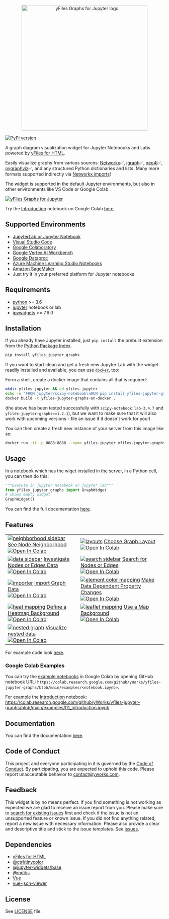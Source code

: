 <p align="center">
    <img src="https://raw.githubusercontent.com/yWorks/yfiles-jupyter-graphs/main/screenshots/yfiles-jupyter-graphs-logo.svg" alt='yFiles Graphs for Jupyter logo'  width="400px" style='max-width: 400px'>
</p>

[![PyPI version](https://badge.fury.io/py/yfiles-jupyter-graphs.svg)](https://badge.fury.io/py/yfiles-jupyter-graphs)

A graph diagram visualization widget for Jupyter Notebooks and Labs powered by [yFiles for HTML](https://www.yworks.com/yfiles-overview?utm_campaign=yfiles4jupyter&utm_source=github&utm_medium=readme).

Easily visualize graphs from various sources: [Networkx](https://networkx.org/)✅, [igraph](https://igraph.org/python/)✅, [neo4j](https://pypi.org/project/neo4j/)✅, [pygraphviz](https://pygraphviz.github.io/)✅, and any structured Python dictionaries and lists. Many more formats supported indirectly via [Networkx imports](https://networkx.org/documentation/stable/reference/readwrite/index.html#reading-and-writing-graphs)!

The widget is supported in the default Jupyter environments, but also in other environments like VS Code or Google Colab.

[![yFiles Graphs for Jupyter](https://raw.githubusercontent.com/yWorks/yfiles-jupyter-graphs/main/screenshots/yfiles-jupyter-graphs.gif)](https://player.vimeo.com/video/715615671)

Try the [Introduction](https://github.com/yWorks/yfiles-jupyter-graphs/blob/main/examples/01_introduction.ipynb) notebook on Google Colab [here](https://colab.research.google.com/github/yWorks/yfiles-jupyter-graphs/blob/main/examples/01_introduction.ipynb).

## Supported Environments
- [JupyterLab or Jupyter Notebook](https://jupyter.org/)
- [Visual Studio Code](https://code.visualstudio.com/)
- [Google Colaboratory](https://colab.research.google.com/)
- [Google Vertex AI Workbench](https://cloud.google.com/vertex-ai)
- [Google Dataproc](https://cloud.google.com/dataproc)
- [Azure Machine Learning Studio Notebooks](https://azure.microsoft.com/en-us/products/machine-learning/)
- [Amazon SageMaker](https://aws.amazon.com/sagemaker/)
- Just try it in your preferred platform for Jupyter notebooks

## Requirements
- [python](https://www.python.org/) >= 3.6
- [jupyter](https://jupyter.org/install) notebook or lab
- [ipywidgets](https://github.com/jupyter-widgets/ipywidgets) >= 7.6.0

## Installation

If you already have Jupyter installed, just `pip install` the prebuilt extension from the [Python Package Index](https://pypi.org/).

```bash
pip install yfiles_jupyter_graphs
```

If you want to start clean and get a fresh new Jupyter Lab with the widget readily installed and available, you can use [`docker`](https://www.docker.com/), too:

Form a shell, create a docker image that contains all that is required:

```bash
mkdir yfiles-jupyter && cd yfiles-jupyter
echo -e "FROM jupyter/scipy-notebook\nRUN pip install yfiles-jupyter-graphs" > Dockerfile
docker build -t yfiles-jupyter-graphs-on-docker .
```

(the above has been tested successfully with `scipy-notebook:lab-3.4.7` and `yfiles-jupyter-graphs==1.2.1`), but we want to make sure that it will also work with  upcoming versions - file an issue if it doesn't work for you!)

You can then create a fresh new instance of your server from this image like so:

```bash
docker run -it -p 8888:8888 --name yfiles-jupyter yfiles-jupyter-graphs-on-docker
```

## Usage

In a notebook which has the wiget installed in the server, in a Python cell, you can then do this:

```python
"""Execute in jupyter notebook or jupyter lab"""
from yfiles_jupyter_graphs import GraphWidget
# shows empty widget
GraphWidget()
```

You can find the full documentation [here](https://yworks.github.io/yfiles-jupyter-graphs/).

## Features
<table>
    <tr>
        <td><a href="https://github.com/yWorks/yfiles-jupyter-graphs/blob/main/examples/28_little-alchemy_example.ipynb"><img src="https://raw.githubusercontent.com/yWorks/yfiles-jupyter-graphs/main/screenshots/neighborhood.png" title="See Node Neighborhood" alt="neighborhood sidebar"></a>
        <a href="https://github.com/yWorks/yfiles-jupyter-graphs/blob/main/examples/28_little-alchemy_example.ipynb">See Node Neighborhood</a><br><a target="_blank" href="https://colab.research.google.com/github/yWorks/yfiles-jupyter-graphs/blob/main/examples/28_little-alchemy_example.ipynb"><img src="https://colab.research.google.com/assets/colab-badge.svg" alt="Open In Colab"/></a></td>
        <td><a href="https://github.com/yWorks/yfiles-jupyter-graphs/blob/main/examples/22_layouts.ipynb"><img src="https://raw.githubusercontent.com/yWorks/yfiles-jupyter-graphs/main/screenshots/layouts.png" title="Choose Graph Layout" alt="layouts"></a>
        <a href="https://github.com/yWorks/yfiles-jupyter-graphs/blob/main/examples/22_layouts.ipynb">Choose Graph Layout</a><br><a target="_blank" href="https://colab.research.google.com/github/yWorks/yfiles-jupyter-graphs/blob/main/examples/22_layouts.ipynb"><img src="https://colab.research.google.com/assets/colab-badge.svg" alt="Open In Colab"/></a></td>
    </tr>
    <tr>
        <td><a href="https://github.com/yWorks/yfiles-jupyter-graphs/blob/main/examples/23_sidebar.ipynb"><img src="https://raw.githubusercontent.com/yWorks/yfiles-jupyter-graphs/main/screenshots/data.png" title="Investigate Nodes and Edges Data" alt="data sidebar"></a>
        <a href="https://github.com/yWorks/yfiles-jupyter-graphs/blob/main/examples/23_sidebar.ipynb">Investigate Nodes or Edges Data</a><br><a target="_blank" href="https://colab.research.google.com/github/yWorks/yfiles-jupyter-graphs/blob/main/examples/23_sidebar.ipynb"><img src="https://colab.research.google.com/assets/colab-badge.svg" alt="Open In Colab"/></a></td>
        <td><a href="https://github.com/yWorks/yfiles-jupyter-graphs/blob/main/examples/23_sidebar.ipynb"><img src="https://raw.githubusercontent.com/yWorks/yfiles-jupyter-graphs/main/screenshots/search.png" title="Search for Nodes or Edges" alt="search sidebar"></a>
        <a href="https://github.com/yWorks/yfiles-jupyter-graphs/blob/main/examples/23_sidebar.ipynb">Search for Nodes or Edges</a><br><a target="_blank" href="https://colab.research.google.com/github/yWorks/yfiles-jupyter-graphs/blob/main/examples/23_sidebar.ipynb"><img src="https://colab.research.google.com/assets/colab-badge.svg" alt="Open In Colab"/></a></td>
    </tr>
    <tr>
        <td><a href="https://github.com/yWorks/yfiles-jupyter-graphs/blob/main/examples/13_networkx_import.ipynb"><img src="https://raw.githubusercontent.com/yWorks/yfiles-jupyter-graphs/main/screenshots/importer.png" title="Import Graph Data" alt="importer"></a>
        <a href="https://github.com/yWorks/yfiles-jupyter-graphs/blob/main/examples/13_networkx_import.ipynb">Import Graph Data</a><br><a target="_blank" href="https://colab.research.google.com/github/yWorks/yfiles-jupyter-graphs/blob/main/examples/13_networkx_import.ipynb"><img src="https://colab.research.google.com/assets/colab-badge.svg" alt="Open In Colab"/></a></td>
        <td><a href="https://github.com/yWorks/yfiles-jupyter-graphs/blob/main/examples/03_color_mapping.ipynb"><img src="https://raw.githubusercontent.com/yWorks/yfiles-jupyter-graphs/main/screenshots/element_color_mapping.png" title="Make Data Dependent Property Changes" alt="element color mapping"></a>
        <a href="https://github.com/yWorks/yfiles-jupyter-graphs/blob/main/examples/03_color_mapping.ipynb">Make Data Dependent Property Changes</a><br><a target="_blank" href="https://colab.research.google.com/github/yWorks/yfiles-jupyter-graphs/blob/main/examples/03_color_mapping.ipynb"><img src="https://colab.research.google.com/assets/colab-badge.svg" alt="Open In Colab"/></a></td>
    </tr>
    <tr>
        <td><a href="https://github.com/yWorks/yfiles-jupyter-graphs/blob/main/examples/29_heat_mapping.ipynb"><img src="https://raw.githubusercontent.com/yWorks/yfiles-jupyter-graphs/main/screenshots/heat_mapping.png" title="Define a heatmap background" alt="heat mapping"></a>
        <a href="https://github.com/yWorks/yfiles-jupyter-graphs/blob/main/examples/29_heat_mapping.ipynb">Define a Heatmap Background</a><br><a target="_blank" href="https://colab.research.google.com/github/yWorks/yfiles-jupyter-graphs/blob/main/examples/29_heat_mapping.ipynb"><img src="https://colab.research.google.com/assets/colab-badge.svg" alt="Open In Colab"/></a></td>
        <td><a href="https://github.com/yWorks/yfiles-jupyter-graphs/blob/main/examples/30_leaflet_mapping.ipynb"><img src="https://raw.githubusercontent.com/yWorks/yfiles-jupyter-graphs/main/screenshots/leaflet_map.png" title="Use a Map background" alt="leaflet mapping"></a>
        <a href="https://github.com/yWorks/yfiles-jupyter-graphs/blob/main/examples/30_leaflet_mapping.ipynb">Use a Map Background</a><br><a target="_blank" href="https://colab.research.google.com/github/yWorks/yfiles-jupyter-graphs/blob/main/examples/30_leaflet_mapping.ipynb"><img src="https://colab.research.google.com/assets/colab-badge.svg" alt="Open In Colab"/></a></td>
    </tr>
    <tr>
        <td><a href="https://github.com/yWorks/yfiles-jupyter-graphs/blob/main/examples/31_nested_graphs.ipynb"><img src="https://raw.githubusercontent.com/yWorks/yfiles-jupyter-graphs/main/screenshots/nesting.png" title="Visualize nested data" alt="nested graph"></a>
        <a href="https://github.com/yWorks/yfiles-jupyter-graphs/blob/main/examples/31_nested_graphs.ipynb">Visualize nested data</a><br><a target="_blank" href="https://colab.research.google.com/github/yWorks/yfiles-jupyter-graphs/blob/main/examples/31_nested_graphs.ipynb"><img src="https://colab.research.google.com/assets/colab-badge.svg" alt="Open In Colab"/></a></td>
    </tr>
</table>

For example code look [here](https://github.com/yWorks/yfiles-jupyter-graphs/tree/master/examples).

### Google Colab Examples
You can try the [example notebooks](https://github.com/yWorks/yfiles-jupyter-graphs/tree/master/examples) in Google Colab by
opening GitHub notebook URL: `https://colab.research.google.com/github/yWorks/yfiles-jupyter-graphs/blob/main/examples/<notebook.ipynb>`.

For example the [Introduction](https://github.com/yWorks/yfiles-jupyter-graphs/blob/main/examples/01_introduction.ipynb) notebook: <br>
https://colab.research.google.com/github/yWorks/yfiles-jupyter-graphs/blob/main/examples/01_introduction.ipynb

## Documentation
You can find the documentation [here](https://yworks.github.io/yfiles-jupyter-graphs/).

## Code of Conduct
This project and everyone participating in it is governed by the [Code of Conduct](https://github.com/yWorks/yfiles-jupyter-graphs/blob/master/CODE_OF_CONDUCT.md).
By participating, you are expected to uphold this code.
Please report unacceptable behavior to [contact@yworks.com](mailto:contact@yworks.com).

## Feedback
This widget is by no means perfect.
If you find something is not working as expected
we are glad to receive an issue report from you.
Please make sure to [search for existing issues](https://github.com/yWorks/yfiles-jupyter-graphs/search?q=is%3Aissue+repo%3AyWorks%2Fyfiles-jupyter-graphs&type=issues) first
and check if the issue is not an unsupported feature or known issue.
If you did not find anything related, report a new issue with necessary information.
Please also provide a clear and descriptive title and stick to the issue templates.
See [issues](https://github.com/yWorks/yfiles-jupyter-graphs/issues).

## Dependencies
- [yFiles for HTML](https://www.yworks.com/yfiles)
- [@ctrl/tinycolor](https://github.com/scttcper/tinycolor)
- [@jupyter-widgets/base](https://github.com/jupyter-widgets/ipywidgets)
- [@mdi/js](https://github.com/Templarian/MaterialDesign-JS)
- [Vue](https://vuejs.org/)
- [vue-json-viewer](https://github.com/chenfengjw163/vue-json-viewer)

## License
See [LICENSE](https://github.com/yWorks/yfiles-jupyter-graphs/blob/main/LICENSE.md) file.
